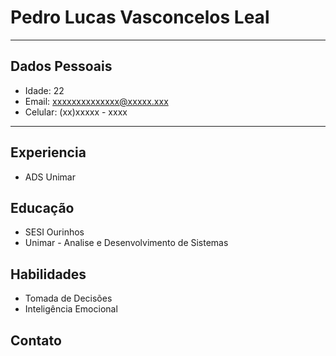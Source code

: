  # Pedro Lucas Vasconcelos Leal

  ---


  ## Dados Pessoais

  - Idade: 22
  - Email: xxxxxxxxxxxxxx@xxxxx.xxx
  - Celular: (xx)xxxxx - xxxx

---

  ## Experiencia

  - ADS Unimar


## Educação

  - SESI Ourinhos
  - Unimar - Analise e Desenvolvimento de Sistemas

## Habilidades

  - Tomada de Decisões
  - Inteligência Emocional

## Contato
  
  


